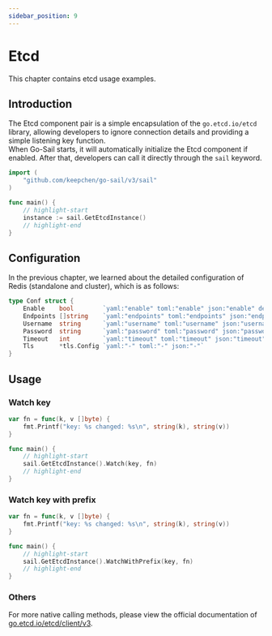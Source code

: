 ```yaml
---
sidebar_position: 9
---  
```

# Etcd  
This chapter contains etcd usage examples.  
## Introduction  
The Etcd component pair is a simple encapsulation of the `go.etcd.io/etcd` library, allowing developers to ignore connection details and providing a simple listening key function.  
When Go-Sail starts, it will automatically initialize the Etcd component if enabled. After that, developers can call it directly through the `sail` keyword.  
```go title="main.go" showLineNumbers  
import (
    "github.com/keepchen/go-sail/v3/sail"
)

func main() {
    // highlight-start
    instance := sail.GetEtcdInstance()
    // highlight-end
}
```  
## Configuration  
In the previous chapter, we learned about the detailed configuration of Redis (standalone and cluster), which is as follows:  
```go title="github.com/keepchen/go-sail/lib/etcd/conf.go" showLineNumbers  
type Conf struct {
    Enable    bool        `yaml:"enable" toml:"enable" json:"enable" default:"false"` //是否启用
    Endpoints []string    `yaml:"endpoints" toml:"endpoints" json:"endpoints"`        //地址列表,如: localhost:2379
    Username  string      `yaml:"username" toml:"username" json:"username"`           //账号
    Password  string      `yaml:"password" toml:"password" json:"password"`           //密码
    Timeout   int         `yaml:"timeout" toml:"timeout" json:"timeout"`              //连接超时时间（毫秒）默认10000ms
    Tls       *tls.Config `yaml:"-" toml:"-" json:"-"`                                //tls配置
}
```  
## Usage  
### Watch key  
```go title="main.go" showLineNumbers  
var fn = func(k, v []byte) {
    fmt.Printf("key: %s changed: %s\n", string(k), string(v))
}

func main() {
    // highlight-start
    sail.GetEtcdInstance().Watch(key, fn)
    // highlight-end
}
```  
### Watch key with prefix  
```go title="main.go" showLineNumbers  
var fn = func(k, v []byte) {
    fmt.Printf("key: %s changed: %s\n", string(k), string(v))
}

func main() {
    // highlight-start
    sail.GetEtcdInstance().WatchWithPrefix(key, fn)
    // highlight-end
}
```  
### Others  
For more native calling methods, please view the official documentation of [go.etcd.io/etcd/client/v3](https://pkg.go.dev/go.etcd.io/etcd/client/v3).  

